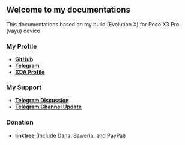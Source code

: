 ## Welcome to my documentations

This documentations based on my build (Evolution X) for Poco X3 Pro (vayu) device

### My Profile
 * [**GitHub**](https://github.com/elizabethangelalorenza)
 * [**Telegram**](https://t.me/elizabethangelalorenza)
 * [**XDA Profile**](https://forum.xda-developers.com/m/elizabethangelalorenza.7923660/)

### My Support
 * [**Telegram Discussion**](https://t.me/GengKapakVayu)
 * [**Telegram Channel Update**](https://t.me/GengKapak)

### Donation
 * [**linktree**](https://linktr.ee/destiny88end) (Include Dana, Saweria, and PayPal)
